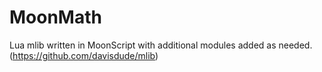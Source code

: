 # MoonMath
Lua mlib written in MoonScript with additional modules added as needed.  (https://github.com/davisdude/mlib)
